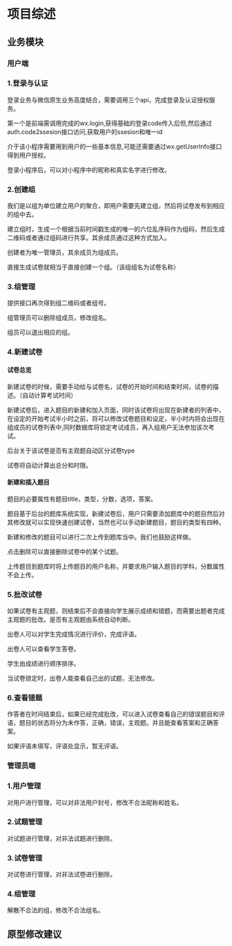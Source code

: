 # 项目综述

## 业务模块

### 用户端

### 1.登录与认证

登录业务与微信原生业务高度结合，需要调用三个api，完成登录及认证授权服务。

第一个是前端需调用完成的wx.login,获得基础的登录code传入后但,然后通过auth.code2ssesion接口访问,获取用户的ssesion和唯一id

介于该小程序需要用到用户的一些基本信息,可能还需要通过wx.getUserInfo接口得到用户授权。

登录小程序后，可以对小程序中的昵称和真实名字进行修改。

### 2.创建组

我们是以组为单位建立用户的聚合，即用户需要先建立组，然后将试卷发布到相应的组中去。

建立组时，生成一个根据当前时间戳生成的唯一的六位乱序码作为组码，然后生成二维码或者通过组码进行共享。其余成员通过这种方式加入。

创建者为唯一管理员，其余成员为组成员。

直接生成试卷就相当于直接创建一个组。（该组组名为试卷名称）


### 3.组管理

提供接口再次得到组二维码或者组号。

组管理员可以删除组成员，修改组名。

组员可以退出相应的组。

### 4.新建试卷

#### 试卷总览

新建试卷的时候，需要手动给与试卷名，试卷的开始时间和结束时间，试卷的描述。（自动计算考试时间）

新建试卷后，进入题目的新建和加入页面，同时该试卷将出现在新建者的列表中，在设定的开始考试半小时之前，将可以修改试卷题目和设定，半小时内将会出现在组成员的试卷列表中,同时数据库将锁定考试成员，再入组用户无法参加该次考试。

后台关于该试卷是否有主观题自动区分试卷type

试卷将自动计算出总分和时限。

#### 新建和插入题目

题目的必要属性有题目title，类型，分数，选项，答案。

题目基于后台的题库系统实现，新建试卷后，用户只需要添加题库中的题目然后对其修改就可以实现快速创建试卷，当然也可以手动新建题目，题目的类型有四种。

新建和修改的题目可以进行二次上传到题库当中。我们也鼓励这样做。

点击删除可以直接删除试卷中的某个试题。

上传题目到题库时将上传题目的用户名称，并要求用户输入题目的学科，分数属性不会上传。

### 5.批改试卷

如果试卷有主观题，则结束后不会直接向学生展示成绩和错题，而需要出题者完成主观题的批改。是否有主观题由系统自动判断。

出卷人可以对学生完成情况进行评价，完成评语。

出卷人可以查看学生答卷。

学生由成绩进行顺序排序。

当试卷锁定时，出卷人能查看自己出的试题，无法修改。

### 6.查看错题

作答者在时间结束后，如果已经完成批改，可以进入试卷查看自己的错误题目和评语，题目的状态将分为未作答，正确，错误，主观题。并且能查看答案和正确答案。

如果评语未填写，评语处显示，暂无评语。

### 管理员端

### 1.用户管理

对用户进行管理，可以对非法用户封号，修改不合法昵称和姓名。

### 2.试题管理

对试题进行管理，对非法试题进行删除。

### 3.试卷管理

对试卷进行管理，对非法试卷进行删除。

### 4.组管理

解散不合法的组，修改不合法组名。

## 原型修改建议
